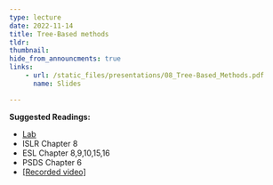 ```yaml
---
type: lecture
date: 2022-11-14
title: Tree-Based methods
tldr: 
thumbnail: 
hide_from_announcments: true
links: 
    - url: /static_files/presentations/08_Tree-Based_Methods.pdf
      name: Slides

---
```

**Suggested Readings:**
- [Lab](https://github.com/phonchi/nsysu-math524/blob/master/static_files/presentations/Chapter_8_Lab.ipynb)
- ISLR Chapter 8
- ESL Chapter 8,9,10,15,16
- PSDS Chapter 6
- [[Recorded video]](https://youtube.com/playlist?list=PLHNZtBNWQ-87H5S8_4JEJZr8PyiAKRKxa)
